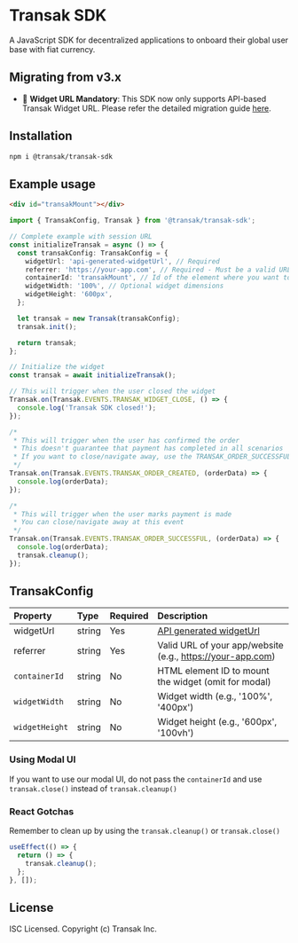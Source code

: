 # Transak SDK

A JavaScript SDK for decentralized applications to onboard their global user base with fiat currency.

## Migrating from v3.x

- 🔗 **Widget URL Mandatory**: This SDK now only supports API-based Transak Widget URL. Please refer the detailed migration guide [here](https://docs.transak.com/docs/migration-to-api-based-transak-widget-url).

## Installation

```sh
npm i @transak/transak-sdk
```

## Example usage

```html
<div id="transakMount"></div>
```

```ts
import { TransakConfig, Transak } from '@transak/transak-sdk';

// Complete example with session URL
const initializeTransak = async () => {
  const transakConfig: TransakConfig = {
    widgetUrl: 'api-generated-widgetUrl', // Required
    referrer: 'https://your-app.com', // Required - Must be a valid URL
    containerId: 'transakMount', // Id of the element where you want to initialize the iframe
    widgetWidth: '100%', // Optional widget dimensions
    widgetHeight: '600px',
  };

  let transak = new Transak(transakConfig);
  transak.init();

  return transak;
};

// Initialize the widget
const transak = await initializeTransak();

// This will trigger when the user closed the widget
Transak.on(Transak.EVENTS.TRANSAK_WIDGET_CLOSE, () => {
  console.log('Transak SDK closed!');
});

/*
 * This will trigger when the user has confirmed the order
 * This doesn't guarantee that payment has completed in all scenarios
 * If you want to close/navigate away, use the TRANSAK_ORDER_SUCCESSFUL event
 */
Transak.on(Transak.EVENTS.TRANSAK_ORDER_CREATED, (orderData) => {
  console.log(orderData);
});

/*
 * This will trigger when the user marks payment is made
 * You can close/navigate away at this event
 */
Transak.on(Transak.EVENTS.TRANSAK_ORDER_SUCCESSFUL, (orderData) => {
  console.log(orderData);
  transak.cleanup();
});
```

## TransakConfig

| Property       | Type   | Required | Description                                                                                                              |
|:---------------|:-------|:---------|:-------------------------------------------------------------------------------------------------------------------------|
| widgetUrl      | string | Yes      | [API generated widgetUrl](https://docs.transak.com/docs/migration-to-api-based-transak-widget-url#widget-url-generation) |
| referrer       | string | Yes      | Valid URL of your app/website (e.g., https://your-app.com)                                                               |
| `containerId`  | string | No       | HTML element ID to mount the widget (omit for modal)                                                                     |
| `widgetWidth`  | string | No       | Widget width (e.g., '100%', '400px')                                                                                     |
| `widgetHeight` | string | No       | Widget height (e.g., '600px', '100vh')                                                                                   |

### Using Modal UI

If you want to use our modal UI, do not pass the `containerId` and use `transak.close()` instead of `transak.cleanup()`

### React Gotchas

Remember to clean up by using the `transak.cleanup()` or `transak.close()`

```ts
useEffect(() => {
  return () => {
    transak.cleanup();
  };
}, []);
```

## License

ISC Licensed. Copyright (c) Transak Inc.
